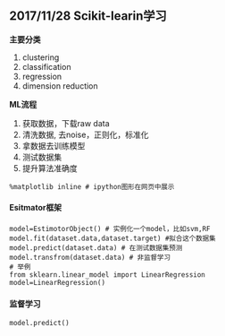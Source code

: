 ## 2017/11/28 Scikit-learin学习

**主要分类**
1. clustering
2. classification
3. regression
4. dimension reduction

**ML流程**
1. 获取数据，下载raw data
2. 清洗数据, 去noise，正则化，标准化
3. 拿数据去训练模型
4. 测试数据集
5. 提升算法准确度

```
%matplotlib inline # ipython图形在网页中展示
```

#### Esitmator框架
```{python}
model=EstimotorObject() # 实例化一个model，比如svm,RF
model.fit(dataset.data,dataset.target) #拟合这个数据集
model.predict(dataset.data) # 在测试数据集预测
model.transfrom(dataset.data) # 非监督学习
# 举例
from sklearn.linear_model import LinearRegression
model=LinearRegression()

```
#### 监督学习
```{python}
model.predict()

```